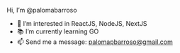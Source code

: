 Hi, I’m @palomabarroso

- 👀 I’m interested in ReactJS, NodeJS, NextJS
- 📚 I’m currently learning GO 
- 📫 Send me a message: palomapbarroso@gmail.com
